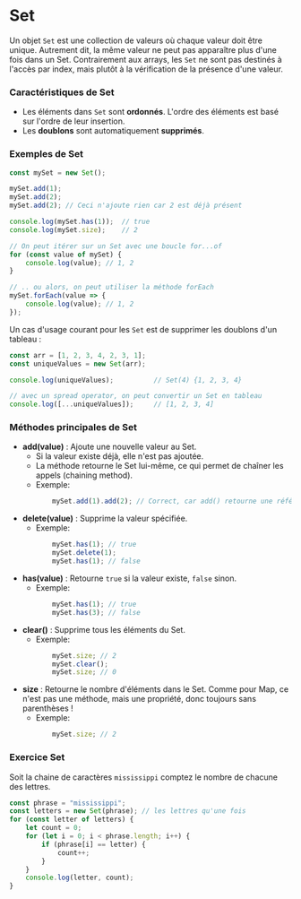 # Set

Un objet `Set` est une collection de valeurs où chaque valeur doit être unique. Autrement dit, la même valeur ne peut pas apparaître plus d'une fois dans un Set. Contrairement aux arrays, les `Set` ne sont pas destinés à l'accès par index, mais plutôt à la vérification de la présence d'une valeur.

### Caractéristiques de Set

- Les éléments dans `Set` sont **ordonnés**. L'ordre des éléments est basé sur l'ordre de leur insertion.
- Les **doublons** sont automatiquement **supprimés**.

### Exemples de Set

```js
const mySet = new Set();

mySet.add(1);
mySet.add(2);
mySet.add(2); // Ceci n'ajoute rien car 2 est déjà présent

console.log(mySet.has(1));  // true
console.log(mySet.size);    // 2

// On peut itérer sur un Set avec une boucle for...of
for (const value of mySet) {
    console.log(value); // 1, 2
}

// .. ou alors, on peut utiliser la méthode forEach
mySet.forEach(value => {
    console.log(value); // 1, 2
});
```

Un cas d'usage courant pour les `Set` est de supprimer les doublons d'un tableau :

```js
const arr = [1, 2, 3, 4, 2, 3, 1];
const uniqueValues = new Set(arr);

console.log(uniqueValues);          // Set(4) {1, 2, 3, 4}

// avec un spread operator, on peut convertir un Set en tableau
console.log([...uniqueValues]);     // [1, 2, 3, 4]
```

### Méthodes principales de Set

- **add(value)** : Ajoute une nouvelle valeur au Set.
    - Si la valeur existe déjà, elle n'est pas ajoutée.
    - La méthode retourne le Set lui-même, ce qui permet de chaîner les appels (chaining method).
    - Exemple:
        ```js
            mySet.add(1).add(2); // Correct, car add() retourne une référence au Set
        ```
- **delete(value)** : Supprime la valeur spécifiée.
    - Exemple:
        ```js
            mySet.has(1); // true
            mySet.delete(1);
            mySet.has(1); // false
        ```
- **has(value)** : Retourne `true` si la valeur existe, `false` sinon.
    - Exemple:
        ```js
            mySet.has(1); // true
            mySet.has(3); // false
        ```
- **clear()** : Supprime tous les éléments du Set.
    - Exemple:
        ```js
            mySet.size; // 2
            mySet.clear();
            mySet.size; // 0
        ```
- **size** : Retourne le nombre d'éléments dans le Set. Comme pour Map, ce n'est pas une méthode, mais une propriété, donc toujours sans parenthèses !
    - Exemple:
        ```js
            mySet.size; // 2
        ```

### Exercice Set
Soit la chaine de caractères `mississippi` comptez le nombre de chacune des lettres.
```js
const phrase = "mississippi";
const letters = new Set(phrase); // les lettres qu'une fois
for (const letter of letters) {
    let count = 0;
    for (let i = 0; i < phrase.length; i++) {
        if (phrase[i] == letter) {
            count++;
        }
    }
    console.log(letter, count);
}
```
